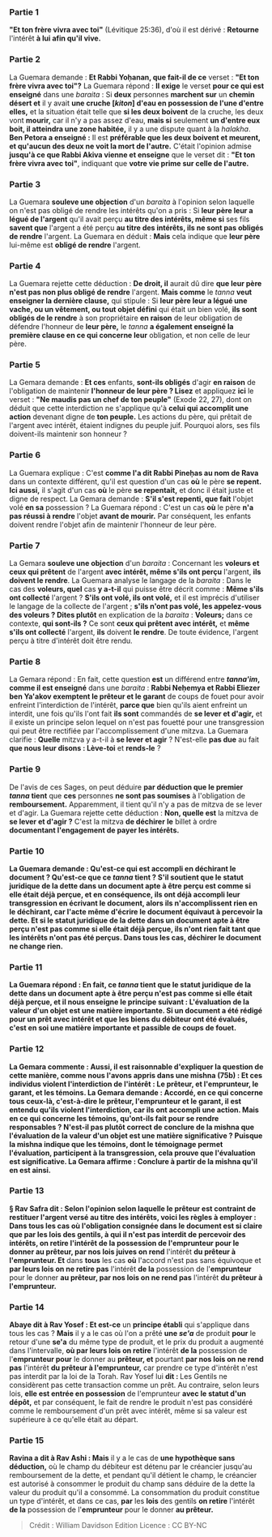 
### Partie 1
<b>"Et ton frère vivra avec toi"</b> (Lévitique 25:36), d'où il est dérivé : <b>Retourne</b> l'intérêt <b>à lui afin qu'il vive.</b>

### Partie 2
La Guemara demande : <b>Et Rabbi Yoḥanan, que fait-il de ce</b> verset : <b>"Et ton frère vivra avec toi"?</b> La Guemara répond : <b>Il exige</b> le verset <b>pour ce qui est enseigné</b> dans une <i>baraita</i> : Si <b>deux</b> personnes <b>marchent sur</b> un <b>chemin désert et</b> il y avait <b>une cruche [<i>kiton</i>] d'eau en possession de l'une d'entre elles,</b> et la situation était telle que <b>si les deux boivent</b> de la cruche, les deux vont <b>mourir,</b> car il n'y a pas assez d'eau, <b>mais si</b> seulement <b>un d'entre eux boit, il atteindra une zone habitée,</b> il y a une dispute quant à la <i>halakha</i>. <b>Ben Petora a enseigné :</b> Il est <b>préférable que les deux boivent et meurent, et qu'aucun des deux ne voit la mort de l'autre.</b> C'était l'opinion admise <b>jusqu'à ce que Rabbi Akiva vienne et enseigne</b> que le verset dit : <b>"Et ton frère vivra avec toi"</b>, indiquant que <b>votre vie prime sur celle de l'autre.</b>

### Partie 3
La Guemara <b>souleve une objection</b> d'un <i>baraita</i> à l'opinion selon laquelle on n'est pas obligé de rendre les intérêts qu'on a pris : Si <b>leur père leur a légué de l'argent</b> qu'il avait perçu <b>au titre des intérêts, même si</b> ses fils <b>savent que</b> l'argent a été perçu <b>au titre des intérêts, ils ne sont pas obligés de rendre</b> l'argent. La Guemara en déduit : <b>Mais</b> cela indique que <b>leur père</b> lui-même est <b>obligé de rendre</b> l'argent.

### Partie 4
La Guemara rejette cette déduction : <b>De droit, il</b> aurait dû dire <b>que leur père n'est pas non plus obligé de rendre</b> l'argent. <b>Mais comme</b> le <i>tanna</i> <b>veut enseigner la dernière clause,</b> qui stipule : Si <b>leur père leur a légué une vache, ou un vêtement, ou tout objet défini</b> qui était un bien volé, <b>ils sont obligés de le rendre</b> à son propriétaire <b>en raison</b> de leur obligation de défendre l'honneur de <b>leur père,</b> le <i>tanna</i> <b>a également enseigné la première clause en ce qui concerne leur</b> obligation, et non celle de leur père.

### Partie 5
La Gemara demande : <b>Et ces</b> enfants, <b>sont-ils obligés</b> d'agir <b>en raison</b> de l'obligation de maintenir <b>l'honneur de leur père ? Lisez</b> et appliquez <b>ici</b> le verset : <b>"Ne maudis pas un chef de ton peuple"</b> (Exode 22, 27), dont on déduit que cette interdiction ne s'applique qu'à <b>celui qui accomplit une action</b> devenant digne de <b>ton peuple.</b> Les actions du père, qui prêtait de l'argent avec intérêt, étaient indignes du peuple juif. Pourquoi alors, ses fils doivent-ils maintenir son honneur ?

### Partie 6
La Guemara explique : C'est <b>comme l'a dit Rabbi Pineḥas au nom de Rava</b> dans un contexte différent, qu'il est question d'un cas <b>où</b> le père <b>se repent. Ici aussi,</b> il s'agit d'un cas <b>où</b> le père <b>se repentait,</b> et donc il était juste et digne de respect. La Gemara demande : <b>S'il s'est repenti, que fait</b> l'objet volé <b>en sa</b> possession ? La Guemara répond : C'est un cas <b>où</b> le père <b>n'a pas réussi à rendre</b> l'objet <b>avant de mourir.</b> Par conséquent, les enfants doivent rendre l'objet afin de maintenir l'honneur de leur père.

### Partie 7
La Gemara <b>souleve une objection</b> d'un <i>baraita</i> : Concernant les <b>voleurs et ceux qui prêtent</b> de l'argent <b>avec intérêt, même s'ils ont perçu</b> l'argent, <b>ils doivent le rendre</b>. La Guemara analyse le langage de la <i>baraita</i> : Dans le cas des <b>voleurs, quel</b> cas <b>y a-t-il</b> qui puisse être décrit comme : <b>Même s'ils ont collecté</b> l'argent ? <b>S'ils ont volé, ils ont volé,</b> et il est imprécis d'utiliser le langage de la collecte de l'argent ; <b>s'ils n'ont pas volé, les appelez-vous des voleurs ? Dites plutôt</b> en explication de la <i>baraita</i> : <b>Voleurs;</b> dans ce contexte, <b>qui sont-ils ?</b> Ce sont <b>ceux qui prêtent avec intérêt,</b> et <b>même s'ils ont collecté</b> l'argent, <b>ils</b> doivent <b>le rendre</b>. De toute évidence, l'argent perçu à titre d'intérêt doit être rendu.

### Partie 8
La Gemara répond : En fait, cette question <b>est</b> un différend entre <b><i>tanna'im</i>, comme il est enseigné</b> dans une <i>baraita</i> : <b>Rabbi Neḥemya et Rabbi Eliezer ben Ya'akov exemptent le prêteur et le garant</b> de coups de fouet pour avoir enfreint l'interdiction de l'intérêt, <b>parce que</b> bien qu'ils aient enfreint un interdit, une fois qu'ils l'ont fait <b>ils sont</b> commandés de <b>se lever et d'agir,</b> et il existe un principe selon lequel on n'est pas fouetté pour une transgression qui peut être rectifiée par l'accomplissement d'une mitzva. La Guemara clarifie : <b>Quelle</b> mitzva y a-t-il à <b>se lever et agir</b> ? N'est-elle <b>pas due</b> au fait <b>que nous leur disons : Lève-toi</b> et <b>rends-le</b> ?

### Partie 9
De l'avis de ces Sages, on peut déduire <b>par déduction que le premier <i>tanna</i> tient</b> que <b>ces</b> personnes <b>ne sont pas soumises</b> à l'obligation de <b>remboursement.</b> Apparemment, il tient qu'il n'y a pas de mitzva de se lever et d'agir. La Guemara rejette cette déduction : <b>Non, quelle est</b> la mitzva de <b>se lever et d'agir ?</b> C'est la mitzva <b>de déchirer</b> <b>le</b> billet à ordre <b>documentant l'engagement de payer les intérêts.

### Partie 10
La Guemara demande : Qu'est-ce qui est accompli en déchirant le document ? <b>Qu'est-ce que</b> ce <i>tanna</i> <b>tient ? S'il soutient</b> que le statut juridique de la dette dans <b>un document apte à être perçu est comme si</b> elle était déjà <b>perçue, et</b> en conséquence, <b>ils ont déjà accompli leur transgression</b> en écrivant le document, alors ils n'accomplissent rien en le déchirant, car l'acte même d'écrire le document équivaut à percevoir la dette. <b>Et si</b> le statut juridique de la dette dans un document apte à être perçu <b>n'est pas comme si</b> elle était déjà <b>perçue, ils n'ont rien fait</b> tant que les intérêts n'ont pas été perçus. Dans tous les cas, déchirer le document ne change rien.

### Partie 11
La Guemara répond : <b>En fait,</b> ce <i>tanna</i> <b>tient</b> que le statut juridique de la dette dans <b>un document apte à être perçu n'est pas comme si</b> elle était déjà <b>perçue, et</b> il <b>nous enseigne</b> le principe suivant : <b>L'évaluation</b> de la valeur d'un objet <b>est</b> une <b>matière importante.</b> Si un document a été rédigé pour un prêt avec intérêt et que les biens du débiteur ont été évalués, c'est en soi une matière importante et passible de coups de fouet.

### Partie 12
La Gemara commente : <b>Aussi, il est raisonnable</b> d'expliquer la question de cette manière, <b>comme nous l'avons appris</b> dans une mishna (75b) : <b>Et ces</b> individus <b>violent l'interdiction</b> de l'intérêt : <b>Le prêteur, et l'emprunteur, le garant, et les témoins.</b> La Gemara demande : <b>Accordé,</b> en ce qui concerne <b>tous ceux-là,</b> c'est-à-dire le prêteur, l'emprunteur et le garant, il est entendu qu'ils violent l'interdiction, car <b>ils ont accompli une action. Mais</b> en ce qui concerne les <b>témoins, qu'ont-ils fait</b> pour se rendre responsables ? <b>N'est-il pas plutôt</b> correct de <b>conclure de</b> la mishna <b>que</b> l'<b>évaluation</b> de la valeur d'un objet <b>est</b> une <b>matière significative ?</b> Puisque la mishna indique que les témoins, dont le témoignage permet l'évaluation, participent à la transgression, cela prouve que l'évaluation est significative. La Gemara affirme : <b>Conclure à partir</b> de la mishna qu'il en est ainsi.

### Partie 13
§ <b>Rav Safra dit :</b> Selon l'opinion selon laquelle le prêteur est contraint de restituer l'argent versé au titre des intérêts, voici les règles à employer : Dans <b>tous</b> les cas <b>où</b> l'obligation consignée dans le document est si claire que <b>par</b> les <b>lois des</b> gentils, à qui il n'est pas interdit de percevoir des intérêts, <b>on retire</b> l'intérêt <b>de la</b> possession de l'<b>emprunteur</b> pour le donner <b>au prêteur, par nos</b> lois juives on rend</b> l'intérêt <b>du prêteur à l'emprunteur. Et</b> dans <b>tous</b> les cas <b>où</b> l'accord n'est pas sans équivoque et <b>par leurs lois on ne retire pas</b> l'intérêt <b>de la</b> possession de l'<b>emprunteur</b> pour le donner <b>au prêteur, par nos lois on ne rend pas</b> l'intérêt <b>du prêteur à l'emprunteur.</b>

### Partie 14
<b>Abaye dit à Rav Yosef : Et est-ce</b> un <b>principe établi</b> qui s'applique dans tous les cas ? <b>Mais</b> il y a le cas où l'on a prêté <b>une <i>se'a</i></b> de produit <b>pour</b> le retour d'une <b>se'a</i></b> du même type de produit, et le prix du produit a augmenté dans l'intervalle, <b>où par leurs lois on retire</b> l'intérêt <b>de la</b> possession de l'<b>emprunteur pour</b> le donner au <b>prêteur, et</b> pourtant <b>par nos lois on ne rend pas</b> l'intérêt <b>du prêteur à l'emprunteur,</b> car prendre ce type d'intérêt n'est pas interdit par la loi de la Torah. Rav Yosef lui <b>dit : </b> Les Gentils ne considèrent pas cette transaction comme un prêt. Au contraire, selon leurs lois, <b>elle est entrée en possession</b> de l'emprunteur <b>avec le statut d'un dépôt,</b> et par conséquent, le fait de rendre le produit n'est pas considéré comme le remboursement d'un prêt avec intérêt, même si sa valeur est supérieure à ce qu'elle était au départ.

### Partie 15
<b>Ravina a dit à Rav Ashi : Mais</b> il y a le cas de <b>une hypothèque sans déduction,</b> où le champ du débiteur est détenu par le créancier jusqu'au remboursement de la dette, et pendant qu'il détient le champ, le créancier est autorisé à consommer le produit du champ sans déduire de la dette la valeur du produit qu'il a consommé. La consommation du produit constitue un type d'intérêt, et dans ce cas, <b>par</b> les <b>lois</b> des gentils <b>on retire</b> l'intérêt <b>de la</b> possession de l'<b>emprunteur</b> pour le donner <b>au prêteur.</b>

>Crédit : William Davidson Edition
>Licence : CC BY-NC